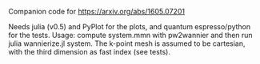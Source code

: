 Companion code for https://arxiv.org/abs/1605.07201

Needs julia (v0.5) and PyPlot for the plots, and quantum espresso/python for the tests. Usage: compute system.mmn with pw2wannier and then run julia wannierize.jl system. The k-point mesh is assumed to be cartesian, with the third dimension as fast index (see tests).
